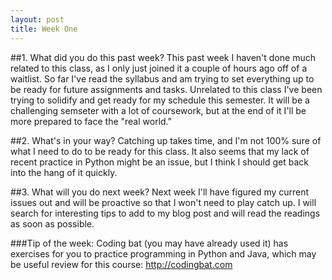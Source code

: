 ```yaml
---
layout: post
title: Week One
---
```


##1. What did you do this past week?
    This past week I haven't done much related to this class, as I only just joined it a couple of hours ago off of a waitlist. So far I've read the syllabus and am trying to set everything up to be ready for future assignments and tasks. Unrelated to this class I've been trying to solidify and get ready for my schedule this semester. It will be a challenging semseter with a lot of coursework, but at the end of it I'll be more prepared to face the "real world."

##2. What's in your way?
    Catching up takes time, and I'm not 100% sure of what I need to do to be ready for this class. It also seems that my lack of recent practice in Python might be an issue, but I think I should get back into the hang of it quickly.

##3. What will you do next week?
    Next week I'll have figured my current issues out and will be proactive so that I won't need to play catch up. I will search for interesting tips to add to my blog post and will read the readings as soon as possible. 

###Tip of the week: Coding bat (you may have already used it) has exercises for you to practice programming in Python and Java, which may be useful review for this course: http://codingbat.com
